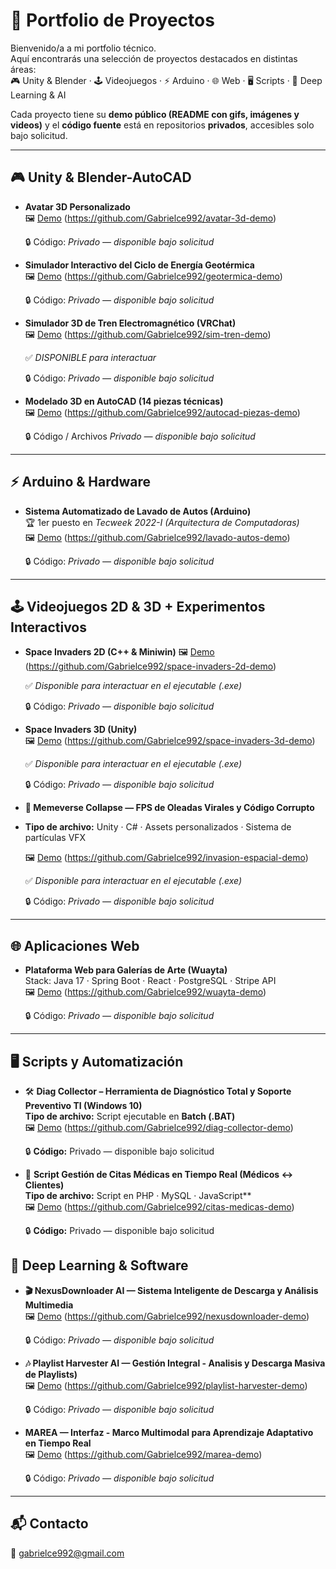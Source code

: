 # 🌟 Portfolio de Proyectos

Bienvenido/a a mi portfolio técnico.  
Aquí encontrarás una selección de proyectos destacados en distintas áreas:  
🎮 Unity & Blender · 🕹️ Videojuegos · ⚡ Arduino · 🌐 Web · 🖥️ Scripts · 🤖 Deep Learning & AI  

Cada proyecto tiene su **demo público (README con gifs, imágenes y videos)** y el **código fuente** está en repositorios **privados**, accesibles solo bajo solicitud.

---

## 🎮 Unity & Blender-AutoCAD
- **Avatar 3D Personalizado**  
  🖼️ [Demo](https://github.com/Gabrielce992/avatar-3d-demo) (https://github.com/Gabrielce992/avatar-3d-demo)
  
  🔒 Código: *Privado — disponible bajo solicitud*  


- **Simulador Interactivo del Ciclo de Energía Geotérmica**  
  🖼️ [Demo](https://github.com/Gabrielce992/geotermica-demo)  (https://github.com/Gabrielce992/geotermica-demo)
  
  🔒 Código: *Privado — disponible bajo solicitud*  


- **Simulador 3D de Tren Electromagnético (VRChat)**  
  🖼️ [Demo](https://github.com/Gabrielce992/sim-tren-demo)  (https://github.com/Gabrielce992/sim-tren-demo)
  
  ✅ *DISPONIBLE para interactuar*
  
  🔒 Código: *Privado — disponible bajo solicitud*   
     

- **Modelado 3D en AutoCAD (14 piezas técnicas)**  
  🖼️ [Demo](https://github.com/Gabrielce992/autocad-piezas-demo) (https://github.com/Gabrielce992/autocad-piezas-demo)
  
  🔒 Código / Archivos *Privado — disponible bajo solicitud*   

---

## ⚡ Arduino & Hardware
- **Sistema Automatizado de Lavado de Autos (Arduino)**  
  🏆 1er puesto en *Tecweek 2022-I (Arquitectura de Computadoras)*  
  🖼️ [Demo](https://github.com/Gabrielce992/lavado-autos-demo)  (https://github.com/Gabrielce992/lavado-autos-demo)
   
  🔒 Código: *Privado — disponible bajo solicitud*  
  
---
## 🕹️ Videojuegos 2D & 3D + Experimentos Interactivos
- **Space Invaders 2D (C++ & Miniwin)**
  🖼️ [Demo](https://github.com/Gabrielce992/space-invaders-2d-demo)  (https://github.com/Gabrielce992/space-invaders-2d-demo)
  
  ✅ *Disponible para interactuar en el ejecutable (.exe)*
  
  🔒 Código: *Privado — disponible bajo solicitud*  
- **Space Invaders 3D (Unity)**  
  🖼️ [Demo](https://github.com/Gabrielce992/space-invaders-3d-demo)  (https://github.com/Gabrielce992/space-invaders-3d-demo)
  
  ✅ *Disponible para interactuar en el ejecutable (.exe)*
  
  🔒 Código: *Privado — disponible bajo solicitud*  
  
* **👾 Memeverse Collapse — FPS de Oleadas Virales y Código Corrupto**
* 
  **Tipo de archivo:** Unity · C# · Assets personalizados · Sistema de partículas VFX
  
  🖼️ [Demo](https://github.com/Gabrielce992/invasion-espacial-demo) (https://github.com/Gabrielce992/invasion-espacial-demo)
  
  ✅ *Disponible para interactuar en el ejecutable (.exe)*
    
  🔒 Código: *Privado — disponible bajo solicitud*  
  
---

## 🌐 Aplicaciones Web
- **Plataforma Web para Galerías de Arte (Wuayta)**  
  Stack: Java 17 · Spring Boot · React · PostgreSQL · Stripe API  
  🖼️ [Demo](https://github.com/Gabrielce992/wuayta-demo)   (https://github.com/Gabrielce992/wuayta-demo)
  
  🔒 Código: *Privado — disponible bajo solicitud*   
  
---
## 🖥️ Scripts y Automatización

- 🛠️ **Diag Collector – Herramienta de Diagnóstico Total y Soporte Preventivo TI (Windows 10)**  
  **Tipo de archivo:** Script ejecutable en **Batch (.BAT)**  
  🖼️ [Demo](https://github.com/Gabrielce992/diag-collector-demo)   (https://github.com/Gabrielce992/diag-collector-demo)
  
  🔒 **Código:** Privado — disponible bajo solicitud  

- 📅 **Script Gestión de Citas Médicas en Tiempo Real (Médicos ↔ Clientes)**  
  **Tipo de archivo:** Script en PHP · MySQL · JavaScript**  
  🖼️ [Demo](https://github.com/Gabrielce992/citas-medicas-demo) (https://github.com/Gabrielce992/citas-medicas-demo)
   
  🔒 **Código:** Privado — disponible bajo solicitud  


## 🤖 Deep Learning & Software
- **🎬 NexusDownloader AI — Sistema Inteligente de Descarga y Análisis Multimedia**  
  🖼️ [Demo](https://github.com/Gabrielce992/nexusdownloader-demo)  (https://github.com/Gabrielce992/nexusdownloader-demo)
  
  🔒 Código: *Privado — disponible bajo solicitud*  

- **🎶 Playlist Harvester AI — Gestión Integral - Analisis y Descarga Masiva de Playlists)**  
  🖼️ [Demo](https://github.com/Gabrielce992/playlist-harvester-demo) (https://github.com/Gabrielce992/playlist-harvester-demo)
  
  🔒 Código: *Privado — disponible bajo solicitud*  

- **MAREA — Interfaz - Marco Multimodal para Aprendizaje Adaptativo en Tiempo Real**  
  🖼️ [Demo](https://github.com/Gabrielce992/marea-demo)  (https://github.com/Gabrielce992/marea-demo)
  
  🔒 Código: *Privado — disponible bajo solicitud*  

---

## 📬 Contacto
📧 gabrielce992@gmail.com  


